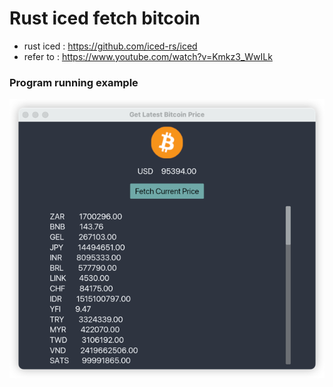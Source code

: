 # Rust iced fetch bitcoin

* rust iced : https://github.com/iced-rs/iced
* refer to : https://www.youtube.com/watch?v=Kmkz3_WwILk

### Program running example

![image](./asserts/iced-fetch-bitcoin.png)